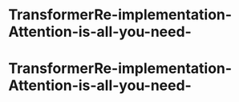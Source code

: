 # TransformerRe-implementation-Attention-is-all-you-need-
# TransformerRe-implementation-Attention-is-all-you-need-

